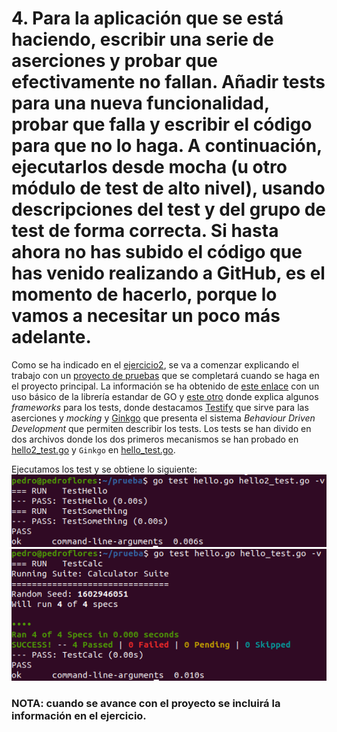 # 4. Para la aplicación que se está haciendo, escribir una serie de aserciones y probar que efectivamente no fallan. Añadir tests para una nueva funcionalidad, probar que falla y escribir el código para que no lo haga. A continuación, ejecutarlos desde mocha (u otro módulo de test de alto nivel), usando descripciones del test y del grupo de test de forma correcta. Si hasta ahora no has subido el código que has venido realizando a GitHub, es el momento de hacerlo, porque lo vamos a necesitar un poco más adelante.

Como se ha indicado en el [ejercicio2](https://github.com/PedroMFC/Autoevaluacion-CC/blob/main/semana%202/Ejercicio2.md), se va a comenzar explicando el trabajo con un [proyecto de pruebas](https://github.com/PedroMFC/prueba) que se completará cuando se haga en el proyecto principal. La información se ha obtenido de [este enlace](https://blog.golang.org/using-go-modules) con un uso básico de la librería estandar de GO y [este otro](https://bmuschko.com/blog/go-testing-frameworks/) donde explica algunos *frameworks* para los tests, donde destacamos [Testify](https://github.com/stretchr/testify) que sirve para las aserciones y *mocking* y [Ginkgo](https://github.com/onsi/ginkgo) que presenta el sistema *Behaviour Driven Development* que permiten describir los tests. Los tests se han divido en dos archivos donde los dos primeros mecanismos se han probado en [hello2_test.go](https://github.com/PedroMFC/prueba/blob/main/hello2_test.go) y `Ginkgo` en [hello_test.go](https://github.com/PedroMFC/prueba/blob/main/hello_test.go).

Ejecutamos los test y se obtiene lo siguiente:
![](./imgs/4.1.png)
![](./imgs/4.2.png)

### NOTA: cuando se avance con el proyecto se incluirá la información en el ejercicio.